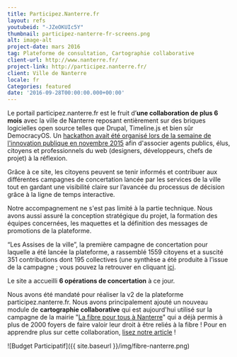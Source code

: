 ```yaml
---
title: Participez.Nanterre.fr
layout: refs
youtubeid: "-JZeOKUIc5Y"
thumbnail: participez-nanterre-fr-screens.png
alt: image-alt
project-date: mars 2016
tag: Plateforme de consultation, Cartographie collaborative
client-url: http://www.nanterre.fr/
project-link: http://participez.nanterre.fr/
client: Ville de Nanterre
locale: fr
Categories: featured
date: '2016-09-28T00:00:00.000+00:00'
---
```


Le portail participez.nanterre.fr est le fruit d’**une collaboration de plus 6 mois** avec la ville de Nanterre reposant entièrement sur des briques logicielles open source telles que Drupal, Timeline.js et bien sûr DemocracyOS. Un [hackathon avait été organisé lors de la semaine de l'innovation publique en novembre 2015](http://www.nanterredigital.fr/hackathon/) afin d'associer agents publics, élus, citoyens et professionnels du web (designers, développeurs, chefs de projet) à la réflexion.

Grâce à ce site, les citoyens peuvent se tenir informés et contribuer aux différentes campagnes de concertation lancée par les services de la ville tout en gardant une visibilité claire sur l’avancée du processus de décision grâce à la ligne de temps interactive.

Notre accompagnement ne s'est pas limité à la partie technique. Nous avons aussi assuré la conception stratégique du projet, la formation des équipes concernées, les maquettes et la définition des messages de promotions de la plateforme.

“Les Assises de la ville”, la première campagne de concertation pour laquelle a été lancée la plateforme, a rassemblé 1559 citoyens et a suscité 351 contributions dont 195 collectives (une synthèse a été produite à l’issue de la campagne ; vous pouvez la retrouver en cliquant [ici](https://participez.nanterre.fr/sites/default/files/SynthAssisesPRINT.pdf).

Le site a accueilli **6 opérations de concertation** à ce jour.

Nous avons été mandaté pour réaliser la v2 de la plateforme participez.nanterre.fr. Nous avons principalement ajouté un nouveau module de **cartographie collaborative** qui est aujourd'hui utilisé sur la campagne de la mairie "[La fibre pour tous à Nanterre](https://participez.nanterre.fr/campagne/fibre-pour-tous)" qui a déjà permis à plus de 2000 foyers de faire valoir leur droit à être reliés à la fibre ! Pour en apprendre plus sur cette collaboration, [lisez notre article](https://medium.com/open-source-politics/comment-nous-avons-co-construit-une-agora-permanente-%C3%A0-nanterre-69b4d2690d7a) !

![Budget Participatif]({{ site.baseurl }}/img/fibre-nanterre.png)
